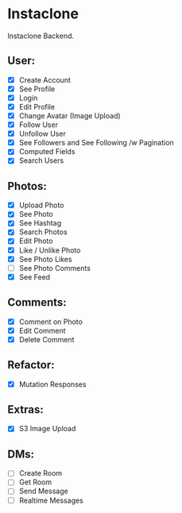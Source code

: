 # Instaclone

Instaclone Backend.

## User:

- [x] Create Account
- [x] See Profile
- [x] Login
- [x] Edit Profile
- [x] Change Avatar (Image Upload)
- [x] Follow User
- [x] Unfollow User
- [x] See Followers and See Following /w Pagination
- [x] Computed Fields
- [x] Search Users

## Photos:

- [x] Upload Photo
- [x] See Photo
- [x] See Hashtag
- [x] Search Photos
- [x] Edit Photo
- [x] Like / Unlike Photo
- [x] See Photo Likes
- [ ] See Photo Comments
- [x] See Feed

## Comments:

- [x] Comment on Photo
- [x] Edit Comment
- [x] Delete Comment

## Refactor:

- [x] Mutation Responses

## Extras:

- [x] S3 Image Upload

## DMs:

- [ ] Create Room
- [ ] Get Room
- [ ] Send Message
- [ ] Realtime Messages
